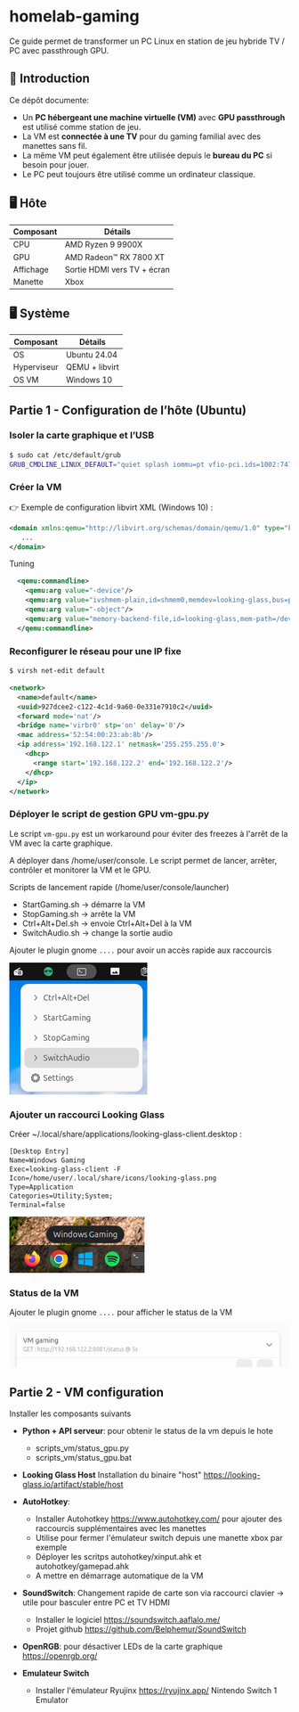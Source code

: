 # homelab-gaming

Ce guide permet de transformer un PC Linux en station de jeu hybride TV / PC avec passthrough GPU.

## 🧩 Introduction

Ce dépôt documente:

- Un **PC hébergeant une machine virtuelle (VM)** avec **GPU passthrough** est utilisé comme station de jeu.
- La VM est **connectée à une TV** pour du gaming familial avec des manettes sans fil.
- La même VM peut également être utilisée depuis le **bureau du PC** si besoin pour jouer.
- Le PC peut toujours être utilisé comme un ordinateur classique.

## 🖥️ Hôte

| Composant      | Détails                     |
|----------------|-----------------------------|
| CPU            | AMD Ryzen 9 9900X           |
| GPU            | AMD Radeon™ RX 7800 XT      |
| Affichage      | Sortie HDMI vers TV + écran |
| Manette        | Xbox                        |

## 🖥️ Système

| Composant      | Détails                     |
|----------------|-----------------------------|
| OS             | Ubuntu 24.04                |
| Hyperviseur    | QEMU + libvirt              |
| OS VM          | Windows 10                  |

## Partie 1 - Configuration de l’hôte (Ubuntu)

### Isoler la carte graphique et l’USB

```bash
$ sudo cat /etc/default/grub
GRUB_CMDLINE_LINUX_DEFAULT="quiet splash iommu=pt vfio-pci.ids=1002:747e,1002:ab30,15b7:5011"
```

### Créer la VM

👉 Exemple de configuration libvirt XML (Windows 10) :

```xml
<domain xmlns:qemu="http://libvirt.org/schemas/domain/qemu/1.0" type="kvm">
   ...
</domain>
```

Tuning
```xml
  <qemu:commandline>
    <qemu:arg value="-device"/>
    <qemu:arg value="ivshmem-plain,id=shmem0,memdev=looking-glass,bus=pcie.0,addr=0x11"/>
    <qemu:arg value="-object"/>
    <qemu:arg value="memory-backend-file,id=looking-glass,mem-path=/dev/kvmfr0,size=128M,share=yes"/>
  </qemu:commandline>
```

### Reconfigurer le réseau pour une IP fixe

```bash
$ virsh net-edit default
```

```xml
<network>
  <name>default</name>
  <uuid>927dcee2-c122-4c1d-9a60-0e331e7910c2</uuid>
  <forward mode='nat'/>
  <bridge name='virbr0' stp='on' delay='0'/>
  <mac address='52:54:00:23:ab:8b'/>
  <ip address='192.168.122.1' netmask='255.255.255.0'>
    <dhcp>
      <range start='192.168.122.2' end='192.168.122.2'/>
    </dhcp>
  </ip>
</network>
```

### Déployer le script de gestion GPU vm-gpu.py

Le script `vm-gpu.py` est un workaround pour éviter des freezes à l'arrêt de la VM avec la carte graphique.

A déployer dans /home/user/console. Le script permet de lancer, arrêter, contrôler et monitorer la VM et le GPU.

Scripts de lancement rapide (/home/user/console/launcher)
- StartGaming.sh → démarre la VM
- StopGaming.sh → arrête la VM
- Ctrl+Alt+Del.sh → envoie Ctrl+Alt+Del à la VM
- SwitchAudio.sh → change la sortie audio

Ajouter le plugin gnome `....` pour avoir un accès rapide aux raccourcis

![gnome_shortcut](img/gnome_shortcuts.png)

### Ajouter un raccourci Looking Glass

Créer ~/.local/share/applications/looking-glass-client.desktop :

```
[Desktop Entry]
Name=Windows Gaming
Exec=looking-glass-client -F
Icon=/home/user/.local/share/icons/looking-glass.png
Type=Application
Categories=Utility;System;
Terminal=false
```

![looking_glass](img/looking_glass.png)

### Status de la VM

Ajouter le plugin gnome `....` pour afficher le status de la VM

![gnome_plugin](img/gnome_gpustatus.png)


## Partie 2 - VM configuration

Installer les composants suivants

- **Python + API serveur**: pour obtenir le status de la vm depuis le hote
  * scripts_vm/status_gpu.py
  * scripts_vm/status_gpu.bat

- **Looking Glass Host**
    Installation du binaire "host" https://looking-glass.io/artifact/stable/host

- **AutoHotkey**: 
    * Installer Autohotkey https://www.autohotkey.com/ pour ajouter des raccourcis supplémentaires avec les manettes
    * Utilise pour fermer l'émulateur switch depuis une manette xbox par exemple 
    * Déployer les scritps autohotkey/xinput.ahk et autohotkey/gamepad.ahk
    * A mettre en démarrage automatique de la VM
   
- **SoundSwitch**: Changement rapide de carte son via raccourci clavier → utile pour basculer entre PC et TV HDMI
    * Installer le logiciel https://soundswitch.aaflalo.me/
    * Projet github https://github.com/Belphemur/SoundSwitch

- **OpenRGB**: pour désactiver LEDs de la carte graphique
    https://openrgb.org/

- **Emulateur Switch**
  * Installer l'émulateur Ryujinx https://ryujinx.app/ Nintendo Switch 1 Emulator
